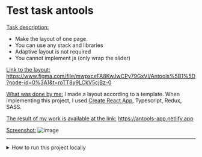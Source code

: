 # Test task antools

<u>Task description:</u>
- Make the layout of one page.
- You can use any stack and libraries
- Adaptive layout is not required
- You cannot implement js (only wrap the slider)

<u>Link to the layout:</u> https://www.figma.com/file/mwpxceFA8KwJwCPy79GxVI/Antools%5B1%5D?node-id=0%3A1&t=roTT8y9LCkV5cjBz-0

<u>What was done by me:</u> I made a layout according to a template. When implementing this project, I used [Create React App](https://github.com/facebook/create-react-app), Typescript, Redux, SASS.

<u>The result of my work is available at the link:</u> https://antools-app.netlify.app

<u>Screenshot:</u>
![image](https://user-images.githubusercontent.com/33293124/213669876-1c7375cb-ad23-4b0b-912f-68444fe7e790.png)

---

<details>
<summary>How to run this project locally</summary>


# Getting Started with Create React App
## Available Scripts

In the project directory, you can run:

### `npm start`

Runs the app in the development mode.\
Open [http://localhost:3000](http://localhost:3000) to view it in the browser.

The page will reload if you make edits.\
You will also see any lint errors in the console.

### `npm test`

Launches the test runner in the interactive watch mode.\
See the section about [running tests](https://facebook.github.io/create-react-app/docs/running-tests) for more information.

### `npm run build`

Builds the app for production to the `build` folder.\
It correctly bundles React in production mode and optimizes the build for the best performance.

The build is minified and the filenames include the hashes.\
Your app is ready to be deployed!

See the section about [deployment](https://facebook.github.io/create-react-app/docs/deployment) for more information.

### `npm run eject`

**Note: this is a one-way operation. Once you `eject`, you can’t go back!**

If you aren’t satisfied with the build tool and configuration choices, you can `eject` at any time. This command will remove the single build dependency from your project.

Instead, it will copy all the configuration files and the transitive dependencies (webpack, Babel, ESLint, etc) right into your project so you have full control over them. All of the commands except `eject` will still work, but they will point to the copied scripts so you can tweak them. At this point you’re on your own.

You don’t have to ever use `eject`. The curated feature set is suitable for small and middle deployments, and you shouldn’t feel obligated to use this feature. However we understand that this tool wouldn’t be useful if you couldn’t customize it when you are ready for it.

## Learn More

You can learn more in the [Create React App documentation](https://facebook.github.io/create-react-app/docs/getting-started).

To learn React, check out the [React documentation](https://reactjs.org/).
</details>
